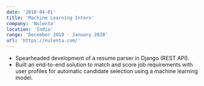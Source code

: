 ```yaml
---
date: '2018-04-01'
title: 'Machine Learning Intern'
company: 'Nulenta'
location: 'India'
range: 'December 2019 - January 2020'
url: 'https://nulenta.com/'
---
```


- Spearheaded development of a resume parser in Django (REST API).
- Built an end-to-end solution to match and score job requirements with user profiles for automatic candidate selection using a machine learning model.
